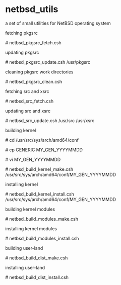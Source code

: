 # netbsd_utils
a set of small utilities for NetBSD operating system

fetching pkgsrc

  \# netbsd_pkgsrc_fetch.csh

updating pkgsrc

  \# netbsd_pkgsrc_update.csh /usr/pkgsrc

cleaning pkgsrc work directories

  \# netbsd_pkgsrc_clean.csh

fetching src and xsrc

  \# netbsd_src_fetch.csh

updating src and xsrc

  \# netbsd_src_update.csh /usr/src /usr/xsrc

building kernel

  \# cd /usr/src/sys/arch/amd64/conf

  \# cp GENERIC MY_GEN_YYYYMMDD

  \# vi MY_GEN_YYYYMMDD

  \# netbsd_build_kernel_make.csh /usr/src/sys/arch/amd64/conf/MY_GEN_YYYYMMDD

installing kernel

  \# netbsd_build_kernel_install.csh /usr/src/sys/arch/amd64/conf/MY_GEN_YYYYMMDD

building kernel modules

  \# netbsd_build_modules_make.csh

installing kernel modules

  \# netbsd_build_modules_install.csh

building user-land

  \# netbsd_build_dist_make.csh

installing user-land

  \# netbsd_build_dist_install.csh
